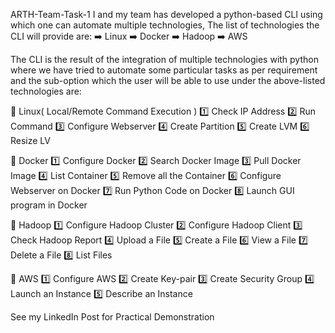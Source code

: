 ARTH-Team-Task-1
I and my team has developed a python-based CLI using which one can automate multiple technologies, The list of technologies the CLI will provide are:
➡️ Linux
➡️ Docker
➡️ Hadoop
➡️ AWS

The CLI is the result of the integration of multiple technologies with python where we have tried to automate some particular tasks as per requirement and the sub-option which the user will be able to use under the above-listed technologies are:

🔰 Linux( Local/Remote Command Execution )
1️⃣ Check IP Address
2️⃣ Run Command
3️⃣ Configure Webserver
4️⃣ Create Partition
5️⃣ Create LVM
6️⃣ Resize LV

🔰 Docker
1️⃣ Configure Docker
2️⃣ Search Docker Image
3️⃣ Pull Docker Image
4️⃣ List Container
5️⃣ Remove all the Container
6️⃣ Configure Webserver on Docker
7️⃣ Run Python Code on Docker
8️⃣ Launch GUI program in Docker

🔰 Hadoop
1️⃣ Configure Hadoop Cluster
2️⃣ Configure Hadoop Client
3️⃣ Check Hadoop Report
4️⃣ Upload a File
5️⃣ Create a File
6️⃣ View a File
7️⃣ Delete a File
8️⃣ List Files

🔰 AWS
1️⃣ Configure AWS
2️⃣ Create Key-pair
3️⃣ Create Security Group
4️⃣ Launch an Instance
5️⃣ Describe an Instance

See my LinkedIn Post for Practical Demonstration
